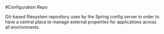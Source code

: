 #Configuration Repo

Git-based filesystem repository uses by the Spring config server in order to have a central place to manage external properties for applications across all environments.
